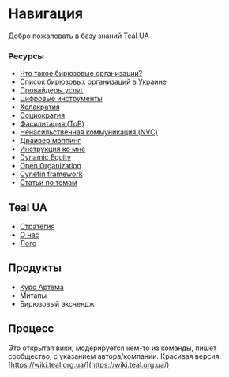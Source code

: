 # Навигация

Добро пожаловать в базу знаний Teal UA

### Ресурсы

* [Что такое бирюзовые организации?](resources/spiralnaya-dinamika.md)
* [Список бирюзовых организаций в Украине](resources/spisok-biryuzovykh-organizacii-v-ukraine.md)
* [Провайдеры услуг](resources/provaidery-uslug.md)
* [Цифровые инструменты](resources/cifrovye-instrumenty.md)
* [Холакратия](resources/kholakratiya.md)
* [Социократия](resources/sociokratiya.md)
* [Фасилитация \(ToP\)](resources/technology-of-participation.md)
* [Ненасильственная коммуникация \(NVC\)](resources/nenasilstvennoe-kommunikaciya-nnk-nonviolent-communication-nvc.md)
* [Драйвер мэппинг](resources/sociocracy-driver-mapping.md)
* [Инструкция ко мне](resources/instrukciya-ko-mne-edera.md)
* [Dynamic Equity](resources/dinamic-equity-by-encode.md)
* [Open Organization](resources/open-organization-red-hat.md)
* [Cynefin framework](resources/cynefin-framework.md)
* [Статьи по темам](resources/stati-po-temam.md)

## Teal UA

* [Стратегия](org/strategiya-2019.md)
* [О нас](org/istoriya-i-publikacii.md)
* [Лого](org/logo.md)

##  Продукты

* [Курс Артема](http://advanceonline.com.ua/serdyuk-online)
* Митапы
* Бирюзовый эксчендж

## Процесс

Это открытая вики, модерируется кем-то из команды, пишет сообщество, с указанием автора/компании. Красивая версия: [https://wiki.teal.org.ua/](https://wiki.teal.org.ua/)

